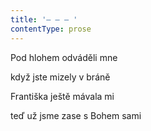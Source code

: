 ```yaml
---
title: '– – – '
contentType: prose
---
```


Pod hlohem odváděli mne

když jste mizely v bráně

Františka ještě mávala mi

teď už jsme zase s Bohem sami
